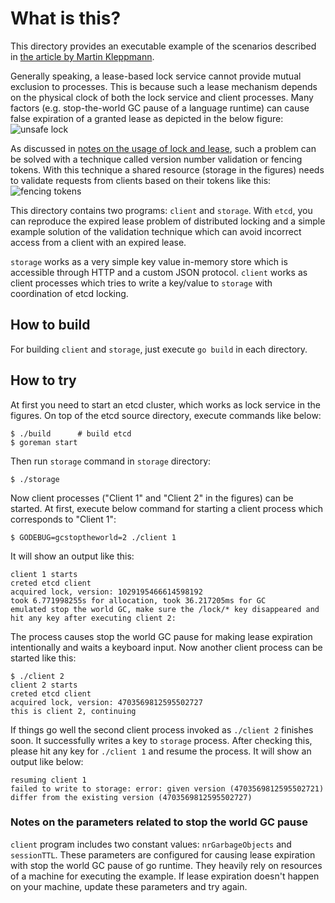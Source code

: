 # What is this?

This directory provides an executable example of the scenarios described in [the article by Martin Kleppmann][fencing].

Generally speaking, a lease-based lock service cannot provide mutual exclusion to processes. This is because such a
lease mechanism depends on the physical clock of both the lock service and client processes. Many factors (e.g.
stop-the-world GC pause of a language runtime) can cause false expiration of a granted lease as depicted in the below
figure: ![unsafe lock][unsafe-lock]

As discussed in [notes on the usage of lock and lease][why], such a problem can be solved with a technique called
version number validation or fencing tokens. With this technique a shared resource (storage in the figures) needs to
validate requests from clients based on their tokens like this: ![fencing tokens][fencing-tokens]

This directory contains two programs: `client` and `storage`. With `etcd`, you can reproduce the expired lease problem
of distributed locking and a simple example solution of the validation technique which can avoid incorrect access from a
client with an expired lease.

`storage` works as a very simple key value in-memory store which is accessible through HTTP and a custom JSON
protocol. `client` works as client processes which tries to write a key/value to `storage` with coordination of etcd
locking.

## How to build

For building `client` and `storage`, just execute `go build` in each directory.

## How to try

At first you need to start an etcd cluster, which works as lock service in the figures. On top of the etcd source
directory, execute commands like below:

```
$ ./build      # build etcd
$ goreman start
```

Then run `storage` command in `storage` directory:

```
$ ./storage
```

Now client processes ("Client 1" and "Client 2" in the figures) can be started. At first, execute below command for
starting a client process which corresponds to "Client 1":

```
$ GODEBUG=gcstoptheworld=2 ./client 1
```

It will show an output like this:

```
client 1 starts
creted etcd client
acquired lock, version: 1029195466614598192
took 6.771998255s for allocation, took 36.217205ms for GC
emulated stop the world GC, make sure the /lock/* key disappeared and hit any key after executing client 2:
```

The process causes stop the world GC pause for making lease expiration intentionally and waits a keyboard input. Now
another client process can be started like this:

```
$ ./client 2
client 2 starts
creted etcd client
acquired lock, version: 4703569812595502727
this is client 2, continuing
```

If things go well the second client process invoked as `./client 2` finishes soon. It successfully writes a key
to `storage` process. After checking this, please hit any key for `./client 1` and resume the process. It will show an
output like below:

```
resuming client 1
failed to write to storage: error: given version (4703569812595502721) differ from the existing version (4703569812595502727)
```

### Notes on the parameters related to stop the world GC pause

`client` program includes two constant values: `nrGarbageObjects` and `sessionTTL`. These parameters are configured for
causing lease expiration with stop the world GC pause of go runtime. They heavily rely on resources of a machine for
executing the example. If lease expiration doesn't happen on your machine, update these parameters and try again.

[fencing]: https://martin.kleppmann.com/2016/02/08/how-to-do-distributed-locking.html

[fencing-tokens]: https://martin.kleppmann.com/2016/02/fencing-tokens.png

[unsafe-lock]: https://martin.kleppmann.com/2016/02/unsafe-lock.png

[why]: https://etcd.io/docs/next/learning/why/#notes-on-the-usage-of-lock-and-lease
